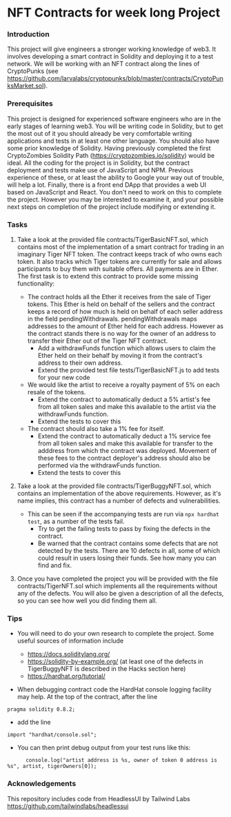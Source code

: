 # NFT Contracts for week long Project

### Introduction
This project will give engineers a stronger working knowledge of web3. It involves developing a smart contract in Solidity and deploying it to a test network. We will be working with an NFT contract along the lines of CryptoPunks (see https://github.com/larvalabs/cryptopunks/blob/master/contracts/CryptoPunksMarket.sol).

### Prerequisites
This project is designed for experienced software engineers who are in the early stages of learning web3. You will be writing code in Solidity, but to get the most out of it you should already be very comfortable writing applications and tests in at least one other language. You should also have some prior knowledge of Solidity. Having previously completed the first CryptoZombies Solidity Path (https://cryptozombies.io/solidity) would be ideal. All the coding for the project is in Solidity, but the contract deployment and tests make use of JavaScript and NPM. Previous experience of these, or at least the ability to Google your way out of trouble, will help a lot. Finally, there is a front end DApp that provides a web UI based on JavaScript and React. You don't need to work on this to complete the project. However you may be interested to examine it, and your possible next steps on completion of the project include modifying or extending it.

### Tasks

1. Take a look at the provided file contracts/TigerBasicNFT.sol, which contains most of the implementation of a smart contract for trading in an imaginary Tiger NFT token. The contract keeps track of who owns each token. It also tracks which Tiger tokens are currently for sale and allows participants to buy them with suitable offers. All payments are in Ether. The first task is to extend this contract to provide some missing functionality:
    - The contract holds all the Ether it receives from the sale of Tiger tokens. This Ether is held on behalf of the sellers and the contract keeps a record of how much is held on behalf of each seller address in the field pendingWithdrawals. pendingWithdrawals maps addresses to the amount of Ether held for each address. However as the contract stands there is no way for the owner of an address to transfer their Ether out of the Tiger NFT contract.
        - Add a withdrawFunds function which allows users to claim the Ether held on their behalf by moving it from the contract's address to their own address.
        - Extend the provided test file tests/TigerBasicNFT.js to add tests for your new code
    - We would like the artist to receive a royalty payment of 5% on each resale of the tokens.
        - Extend the contract to automatically deduct a 5% artist's fee from all token sales and make this available to the artist via the withdrawFunds function.
        - Extend the tests to cover this 
    - The contract should also take a 1% fee for itself.
        - Extend the contract to automatically deduct a 1% service fee from all token sales and make this available for transfer to the adddress from which the contract was deployed. Movement of these fees to the contract deployer's address should also be performed via the withdrawFunds function.
        - Extend the tests to cover this 
        
2. Take a look at the provided file contracts/TigerBuggyNFT.sol, which contains an implementation of the above requirements. However, as it's name implies, this contract has a number of defects and vulnerabilities.
    - This can be seen if the accompanying tests are run via `npx hardhat test`, as a number of the tests fail.
        - Try to get the failing tests to pass by fixing the defects in the contract.
        - Be warned that the contract contains some defects that are not detected by the tests. There are 10 defects in all, some of which could result in users losing their funds. See how many you can find and fix.
    
3. Once you have completed the project you will be provided with the file contracts/TigerNFT.sol which implements all the requirements without any of the defects. You will also be given a description of all the defects, so you can see how well you did finding them all.

### Tips

 - You will need to do your own research to complete the project. Some useful sources of information include
      - https://docs.soliditylang.org/
      - https://solidity-by-example.org/ (at least one of the defects in TigerBuggyNFT is described in the Hacks section here)
      - https://hardhat.org/tutorial/
      
  - When debugging contract code the HardHat console logging facility may help. At the top of the contract, after the line 
  ```
 pragma solidity 0.8.2;
  ``` 
 - add the line 
  ```
 import "hardhat/console.sol";
  ```
 - You can then print debug output from your test runs like this: 
  ```
        console.log("artist address is %s, owner of token 0 address is %s", artist, tigerOwners[0]);
  ```
### Acknowledgements

This repository includes code from HeadlessUI by Tailwind Labs https://github.com/tailwindlabs/headlessui

